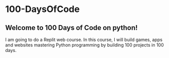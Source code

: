 # 100-DaysOfCode

## Welcome to 100 Days of Code on python!

I am going to do a Replit web course. In this course, I will build games, apps and websites mastering Python programming by building 100 projects in 100 days.
